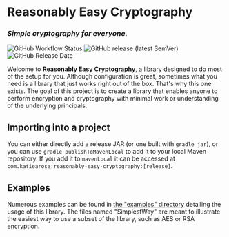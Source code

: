 # Reasonably Easy Cryptography

### *Simple cryptography for everyone.*

![GitHub Workflow Status](https://img.shields.io/github/workflow/status/KiARC/ReasonablyEasyCryptography/CI?style=for-the-badge)
![GitHub release (latest SemVer)](https://img.shields.io/github/v/release/KiARC/ReasonablyEasyCryptography?style=for-the-badge)
![GitHub Release Date](https://img.shields.io/github/release-date/KiARC/ReasonablyEasyCryptography?style=for-the-badge)

Welcome to **Reasonably Easy Cryptography**, a library designed to do most of the setup for you. Although configuration
is great, sometimes what you need is a library that just works right out of the box. That's why this one exists. The
goal of this project is to create a library that enables anyone to perform encryption and cryptography with minimal work
or understanding of the underlying principals.

## Importing into a project

You can either directly add a release JAR (or one built with `gradle jar`), or you can use `gradle publishToMavenLocal`
to add it to your local Maven repository. If you add it to `mavenLocal` it can be accessed
at `com.katiearose:reasonably-easy-cryptography:[release]`.

## Examples

Numerous examples can be found in [the "examples" directory](examples/) detailing the usage of this library. The files
named "SimplestWay" are meant to illustrate the easiest way to use a subset of the library, such as AES or RSA
encryption.